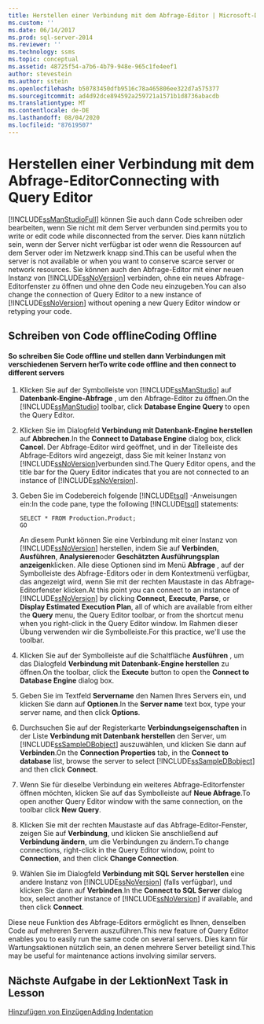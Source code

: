 ```yaml
---
title: Herstellen einer Verbindung mit dem Abfrage-Editor | Microsoft-Dokumentation
ms.custom: ''
ms.date: 06/14/2017
ms.prod: sql-server-2014
ms.reviewer: ''
ms.technology: ssms
ms.topic: conceptual
ms.assetid: 48725f54-a7b6-4b79-948e-965c1fe4eef1
author: stevestein
ms.author: sstein
ms.openlocfilehash: b50783450dfb9516c78a465806ee322d7a575377
ms.sourcegitcommit: ad4d92dce894592a259721a1571b1d8736abacdb
ms.translationtype: MT
ms.contentlocale: de-DE
ms.lasthandoff: 08/04/2020
ms.locfileid: "87619507"
---
```

# <a name="connecting-with-query-editor"></a><span data-ttu-id="7146a-102">Herstellen einer Verbindung mit dem Abfrage-Editor</span><span class="sxs-lookup"><span data-stu-id="7146a-102">Connecting with Query Editor</span></span>
  [!INCLUDE[ssManStudioFull](../../includes/ssmanstudiofull-md.md)] <span data-ttu-id="7146a-103">können Sie auch dann Code schreiben oder bearbeiten, wenn Sie nicht mit dem Server verbunden sind.</span><span class="sxs-lookup"><span data-stu-id="7146a-103">permits you to write or edit code while disconnected from the server.</span></span> <span data-ttu-id="7146a-104">Dies kann nützlich sein, wenn der Server nicht verfügbar ist oder wenn die Ressourcen auf dem Server oder im Netzwerk knapp sind.</span><span class="sxs-lookup"><span data-stu-id="7146a-104">This can be useful when the server is not available or when you want to conserve scarce server or network resources.</span></span> <span data-ttu-id="7146a-105">Sie können auch den Abfrage-Editor mit einer neuen Instanz von [!INCLUDE[ssNoVersion](../../includes/ssnoversion-md.md)] verbinden, ohne ein neues Abfrage-Editorfenster zu öffnen und ohne den Code neu einzugeben.</span><span class="sxs-lookup"><span data-stu-id="7146a-105">You can also change the connection of Query Editor to a new instance of [!INCLUDE[ssNoVersion](../../includes/ssnoversion-md.md)] without opening a new Query Editor window or retyping your code.</span></span>  
  
## <a name="coding-offline"></a><span data-ttu-id="7146a-106">Schreiben von Code offline</span><span class="sxs-lookup"><span data-stu-id="7146a-106">Coding Offline</span></span>  
  
#### <a name="to-write-code-offline-and-then-connect-to-different-servers"></a><span data-ttu-id="7146a-107">So schreiben Sie Code offline und stellen dann Verbindungen mit verschiedenen Servern her</span><span class="sxs-lookup"><span data-stu-id="7146a-107">To write code offline and then connect to different servers</span></span>  
  
1.  <span data-ttu-id="7146a-108">Klicken Sie auf der Symbolleiste von [!INCLUDE[ssManStudio](../../includes/ssmanstudio-md.md)] auf **Datenbank-Engine-Abfrage** , um den Abfrage-Editor zu öffnen.</span><span class="sxs-lookup"><span data-stu-id="7146a-108">On the [!INCLUDE[ssManStudio](../../includes/ssmanstudio-md.md)] toolbar, click **Database Engine Query** to open the Query Editor.</span></span>  
  
2.  <span data-ttu-id="7146a-109">Klicken Sie im Dialogfeld **Verbindung mit Datenbank-Engine herstellen** auf **Abbrechen**.</span><span class="sxs-lookup"><span data-stu-id="7146a-109">In the **Connect to Database Engine** dialog box, click **Cancel**.</span></span> <span data-ttu-id="7146a-110">Der Abfrage-Editor wird geöffnet, und in der Titelleiste des Abfrage-Editors wird angezeigt, dass Sie mit keiner Instanz von [!INCLUDE[ssNoVersion](../../includes/ssnoversion-md.md)]verbunden sind.</span><span class="sxs-lookup"><span data-stu-id="7146a-110">The Query Editor opens, and the title bar for the Query Editor indicates that you are not connected to an instance of [!INCLUDE[ssNoVersion](../../includes/ssnoversion-md.md)].</span></span>  
  
3.  <span data-ttu-id="7146a-111">Geben Sie im Codebereich folgende [!INCLUDE[tsql](../../includes/tsql-md.md)] -Anweisungen ein:</span><span class="sxs-lookup"><span data-stu-id="7146a-111">In the code pane, type the following [!INCLUDE[tsql](../../includes/tsql-md.md)] statements:</span></span>  
  
    ```  
    SELECT * FROM Production.Product;  
    GO  
    ```  
  
     <span data-ttu-id="7146a-112">An diesem Punkt können Sie eine Verbindung mit einer Instanz von [!INCLUDE[ssNoVersion](../../includes/ssnoversion-md.md)] herstellen, indem Sie auf **Verbinden**, **Ausführen**, **Analysieren**oder **Geschätzten Ausführungsplan anzeigen**klicken. Alle diese Optionen sind im Menü **Abfrage** , auf der Symbolleiste des Abfrage-Editors oder in dem Kontextmenü verfügbar, das angezeigt wird, wenn Sie mit der rechten Maustaste in das Abfrage-Editorfenster klicken.</span><span class="sxs-lookup"><span data-stu-id="7146a-112">At this point you can connect to an instance of [!INCLUDE[ssNoVersion](../../includes/ssnoversion-md.md)] by clicking **Connect**, **Execute**, **Parse**, or **Display Estimated Execution Plan**, all of which are available from either the **Query** menu, the Query Editor toolbar, or from the shortcut menu when you right-click in the Query Editor window.</span></span> <span data-ttu-id="7146a-113">Im Rahmen dieser Übung verwenden wir die Symbolleiste.</span><span class="sxs-lookup"><span data-stu-id="7146a-113">For this practice, we'll use the toolbar.</span></span>  
  
4.  <span data-ttu-id="7146a-114">Klicken Sie auf der Symbolleiste auf die Schaltfläche **Ausführen** , um das Dialogfeld **Verbindung mit Datenbank-Engine herstellen** zu öffnen.</span><span class="sxs-lookup"><span data-stu-id="7146a-114">On the toolbar, click the **Execute** button to open the **Connect to Database Engine** dialog box.</span></span>  
  
5.  <span data-ttu-id="7146a-115">Geben Sie im Textfeld **Servername** den Namen Ihres Servers ein, und klicken Sie dann auf **Optionen**.</span><span class="sxs-lookup"><span data-stu-id="7146a-115">In the **Server name** text box, type your server name, and then click **Options**.</span></span>  
  
6.  <span data-ttu-id="7146a-116">Durchsuchen Sie auf der Registerkarte **Verbindungseigenschaften** in der Liste **Verbindung mit Datenbank herstellen** den Server, um [!INCLUDE[ssSampleDBobject](../../includes/sssampledbobject-md.md)] auszuwählen, und klicken Sie dann auf **Verbinden**.</span><span class="sxs-lookup"><span data-stu-id="7146a-116">On the **Connection Properties** tab, in the **Connect to database** list, browse the server to select [!INCLUDE[ssSampleDBobject](../../includes/sssampledbobject-md.md)] and then click **Connect**.</span></span>  
  
7.  <span data-ttu-id="7146a-117">Wenn Sie für dieselbe Verbindung ein weiteres Abfrage-Editorfenster öffnen möchten, klicken Sie auf das Symbolleiste auf **Neue Abfrage**.</span><span class="sxs-lookup"><span data-stu-id="7146a-117">To open another Query Editor window with the same connection, on the toolbar click **New Query**.</span></span>  
  
8.  <span data-ttu-id="7146a-118">Klicken Sie mit der rechten Maustaste auf das Abfrage-Editor-Fenster, zeigen Sie auf **Verbindung**, und klicken Sie anschließend auf **Verbindung ändern**, um die Verbindungen zu ändern.</span><span class="sxs-lookup"><span data-stu-id="7146a-118">To change connections, right-click in the Query Editor window, point to **Connection**, and then click **Change Connection**.</span></span>  
  
9. <span data-ttu-id="7146a-119">Wählen Sie im Dialogfeld **Verbindung mit SQL Server herstellen** eine andere Instanz von [!INCLUDE[ssNoVersion](../../includes/ssnoversion-md.md)] (falls verfügbar), und klicken Sie dann auf **Verbinden**.</span><span class="sxs-lookup"><span data-stu-id="7146a-119">In the **Connect to SQL Server** dialog box, select another instance of [!INCLUDE[ssNoVersion](../../includes/ssnoversion-md.md)] if available, and then click **Connect**.</span></span>  
  
 <span data-ttu-id="7146a-120">Diese neue Funktion des Abfrage-Editors ermöglicht es Ihnen, denselben Code auf mehreren Servern auszuführen.</span><span class="sxs-lookup"><span data-stu-id="7146a-120">This new feature of Query Editor enables you to easily run the same code on several servers.</span></span> <span data-ttu-id="7146a-121">Dies kann für Wartungsaktionen nützlich sein, an denen mehrere Server beteiligt sind.</span><span class="sxs-lookup"><span data-stu-id="7146a-121">This may be useful for maintenance actions involving similar servers.</span></span>  
  
## <a name="next-task-in-lesson"></a><span data-ttu-id="7146a-122">Nächste Aufgabe in der Lektion</span><span class="sxs-lookup"><span data-stu-id="7146a-122">Next Task in Lesson</span></span>  
 [<span data-ttu-id="7146a-123">Hinzufügen von Einzügen</span><span class="sxs-lookup"><span data-stu-id="7146a-123">Adding Indentation</span></span>](lesson-2-2-adding-indentation.md)  
  
  

